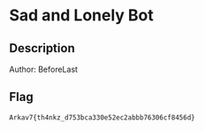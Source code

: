 # Sad and Lonely Bot
## Description
Author: BeforeLast

## Flag
`Arkav7{th4nkz_d753bca330e52ec2abbb76306cf8456d}`